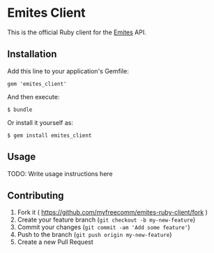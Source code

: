 # Emites Client

This is the official Ruby client for the [Emites](https://app.emites.com.br) API.

## Installation

Add this line to your application's Gemfile:

    gem 'emites_client'

And then execute:

    $ bundle

Or install it yourself as:

    $ gem install emites_client

## Usage

TODO: Write usage instructions here

## Contributing

1. Fork it ( https://github.com/myfreecomm/emites-ruby-client/fork )
2. Create your feature branch (`git checkout -b my-new-feature`)
3. Commit your changes (`git commit -am 'Add some feature'`)
4. Push to the branch (`git push origin my-new-feature`)
5. Create a new Pull Request
